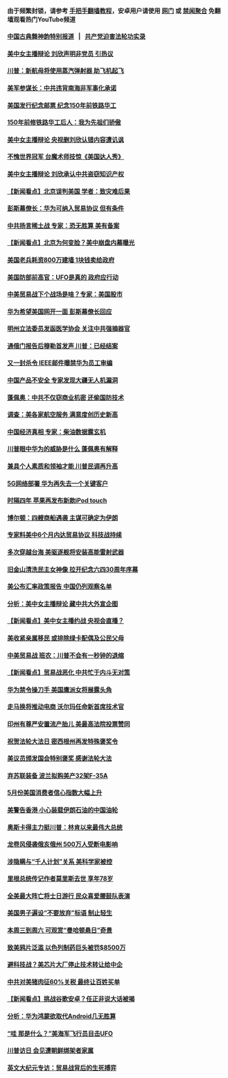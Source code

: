 #### 由于频繁封锁，请参考 [手把手翻墙教程](https://github.com/gfw-breaker/guides/wiki/)，安卓用户请使用 [网门](https://github.com/gfw-breaker/bn-android/blob/master/ogate.md?t=05301235) 或 [禁闻聚合](https://github.com/gfw-breaker/bn-android) 免翻墙观看热门YouTube频道 

#### [中国古典舞神韵特别报道](https://github.com/gfw-breaker/mh-news/blob/master/shenyun.md?t=05301235) &nbsp;&nbsp;|&nbsp;&nbsp; [共产党迫害法轮功实录](https://github.com/gfw-breaker/mh-news/blob/master/README.md?t=05301235)  

#### [美中女主播辩论 刘欣声明非党员 引热议](../pages/nsc412/n11289310.md?t=05301235) 

#### [川普：新航母将使用蒸汽弹射器 助飞机起飞](../pages/nsc412/n11289421.md?t=05301235) 

#### [美军参谋长：中共违背南海非军事化承诺](../pages/nsc412/n11289092.md?t=05301235) 

#### [美国发行纪念邮票 纪念150年前铁路华工](../pages/nsc412/n11288907.md?t=05301235) 

#### [150年前修铁路华工后人：我为先祖们骄傲](../pages/nsc412/n11288892.md?t=05301235) 

#### [美中女主播辩论 央视删刘欣认错内容遭讥讽](../pages/nsc412/n11288771.md?t=05301235) 

#### [不愧世界冠军 台魔术师技惊《美国达人秀》](../pages/nsc412/n11288728.md?t=05301235) 

#### [美中女主播辩论 刘欣承认中共盗窃知识产权](../pages/nsc412/n11288357.md?t=05301235) 

#### [【新闻看点】北京误判美国 学者：致灾难后果](../pages/nsc412/n11287978.md?t=05301235) 

#### [彭斯幕僚长：华为可纳入贸易协议 但有条件](../pages/nsc412/n11288165.md?t=05301235) 

#### [中共扬言稀土战 专家：恐无胜算 美有备案](../pages/nsc412/n11288270.md?t=05301235) 

#### [【新闻看点】北京为何变脸？美中崩盘内幕曝光](../pages/nsc412/n11288015.md?t=05301235) 

#### [美国老兵耗资800万建墙 1块钱卖给政府](../pages/nsc412/n11287866.md?t=05301235) 

#### [美国防部前高官：UFO是真的 政府应行动](../pages/nsc412/n11287893.md?t=05301235) 

#### [中美贸易战下个战场是啥？专家：美国股市](../pages/nsc412/n11288030.md?t=05301235) 

#### [华为希望美国网开一面 彭斯幕僚长回应](../pages/nsc412/n11287910.md?t=05301235) 

#### [明州立法委员发函医学协会 关注中共强摘器官](../pages/nsc412/n11287804.md?t=05301235) 

#### [通俄门报告后穆勒首发声 川普：已经结案](../pages/nsc412/n11287989.md?t=05301235) 

#### [又一封杀令 IEEE邮件曝禁华为员工审编](../pages/nsc412/n11287871.md?t=05301235) 

#### [中国产品不安全 专家发现大疆无人机漏洞](../pages/nsc412/n11287583.md?t=05301235) 

#### [蓬佩奥：中共不仅窃商业机密 还偷国防技术](../pages/nsc412/n11287800.md?t=05301235) 

#### [调查：美各家航空服务 满意度创历史新高](../pages/nsc412/n11287591.md?t=05301235) 

#### [中国经济真相 专家：柴油数据露玄机](../pages/nsc412/n11287734.md?t=05301235) 

#### [川普眼中华为的威胁是什么 蓬佩奥有解释](../pages/nsc412/n11287545.md?t=05301235) 

#### [兼具个人素质和领袖才能 川普民调再升高](../pages/nsc412/n11287528.md?t=05301235) 

#### [5G网络部署 华为再失去一个关键客户](../pages/nsc412/n11287485.md?t=05301235) 

#### [时隔四年 苹果再发布新款iPod touch](../pages/nsc412/n11287073.md?t=05301235) 

#### [博尔顿：四艘商船遇袭 主谋可确定为伊朗](../pages/nsc412/n11287285.md?t=05301235) 

#### [专家料美中6个月内达贸易协议 科技战持续](../pages/nsc412/n11287146.md?t=05301235) 

#### [多次穿越台海 美驱逐舰将安装高能雷射武器](../pages/nsc412/n11286899.md?t=05301235) 

#### [旧金山清洗民主女神像 拉开纪念六四30周年序幕](../pages/nsc412/n11286722.md?t=05301235) 

#### [美公布汇率政策报告 中国仍列观察名单](../pages/nsc412/n11286530.md?t=05301235) 

#### [分析：美中女主播辩论 藏中共大外宣企图](../pages/nsc412/n11286039.md?t=05301235) 

#### [【新闻看点】美中女主播约战 央视会直播？](../pages/nsc412/n11285978.md?t=05301235) 

#### [美收紧亲属移民 或排除绿卡配偶及公民父母](../pages/nsc412/n11286172.md?t=05301235) 

#### [中美贸易战 班农：川普不会有一秒钟的退缩](../pages/nsc412/n11286198.md?t=05301235) 

#### [【新闻看点】贸易战恶化 中共忙于内斗无对策](../pages/nsc412/n11285752.md?t=05301235) 

#### [华为禁令操刀手 美国鹰派女将展露头角](../pages/nsc412/n11285847.md?t=05301235) 

#### [走马换将推动电商 沃尔玛任命新首席技术官](../pages/nsc412/n11285887.md?t=05301235) 

#### [印州有尊严安置流产胎儿 美最高法院投票赞同](../pages/nsc412/n11286013.md?t=05301235) 

#### [祝贺法轮大法日 密西根州再发特殊褒奖令](../pages/nsc412/n11286029.md?t=05301235) 

#### [美议员颁发国会特别褒奖 感谢法轮大法](../pages/nsc412/n11285941.md?t=05301235) 

#### [弃苏联装备 波兰拟购美产32架F-35A](../pages/nsc412/n11285766.md?t=05301235) 

#### [5月份美国消费者信心指数大幅上升](../pages/nsc412/n11285537.md?t=05301235) 

#### [美警告香港 小心装载伊朗石油的中国油轮](../pages/nsc412/n11285824.md?t=05301235) 

#### [奥斯卡得主力挺川普：林肯以来最伟大总统](../pages/nsc412/n11285603.md?t=05301235) 

#### [龙卷风侵袭俄亥俄州 500万人受断电影响](../pages/nsc412/n11285402.md?t=05301235) 

#### [涉隐瞒与“千人计划”关系 美科学家被控](../pages/nsc412/n11285294.md?t=05301235) 

#### [里根总统传记作者莫里斯去世 享年78岁](../pages/nsc412/n11285109.md?t=05301235) 

#### [全美最大阵亡将士日游行 民众喜爱腰鼓队表演](../pages/nsc412/n11284235.md?t=05301235) 

#### [美国男子遍设“不要放弃”标语 制止轻生](../pages/nsc412/n11284301.md?t=05301235) 

#### [本周三到周六 可观赏“曼哈顿悬日”奇景](../pages/nsc412/n11284265.md?t=05301235) 

#### [致美鸦片泛滥 以色列制药巨头被罚$8500万](../pages/nsc412/n11284026.md?t=05301235) 

#### [避科技战？美芯片大厂停止技术转让给中企](../pages/nsc412/n11283846.md?t=05301235) 

#### [中共对美猪肉征60%关税 最终让百姓买单](../pages/nsc412/n11282886.md?t=05301235) 

#### [【新闻看点】挑战谷歌安卓？任正非说大话被揭](../pages/nsc412/n11283299.md?t=05301235) 

#### [分析：华为鸿蒙欲取代Android几无胜算](../pages/nsc412/n11283643.md?t=05301235) 

#### [“哇 那是什么？”美海军飞行员目击UFO](../pages/nsc412/n11283121.md?t=05301235) 

#### [川普访日 会见遭朝鲜绑架者家属](../pages/nsc412/n11283446.md?t=05301235) 

#### [英文大纪元专访：贸易战背后的生死搏弈](../pages/nsc412/n11283397.md?t=05301235) 

